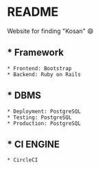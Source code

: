 # README
Website for finding "Kosan"  :smile:

## * Framework ##
    * Frontend: Bootstrap
    * Backend: Ruby on Rails
## * DBMS ##
    * Deployment: PostgreSQL
    * Testing: PostgreSQL
    * Production: PostgreSQL
## * CI ENGINE ##
    * CircleCI

